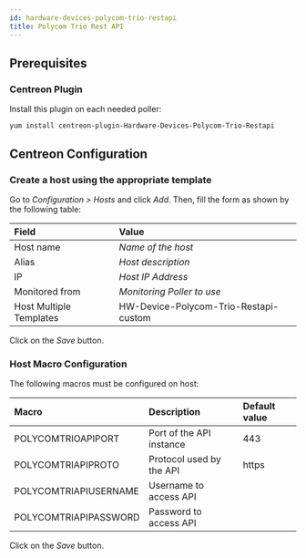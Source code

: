 ```yaml
---
id: hardware-devices-polycom-trio-restapi
title: Polycom Trio Rest API
---
```


## Prerequisites

### Centreon Plugin

Install this plugin on each needed poller:

``` shell
yum install centreon-plugin-Hardware-Devices-Polycom-Trio-Restapi
```

## Centreon Configuration

### Create a host using the appropriate template

Go to *Configuration \> Hosts* and click *Add*. Then, fill the form as shown by
the following table:

| Field                   | Value                                 |
| :---------------------- | :------------------------------------ |
| Host name               | *Name of the host*                    |
| Alias                   | *Host description*                    |
| IP                      | *Host IP Address*                     |
| Monitored from          | *Monitoring Poller to use*            |
| Host Multiple Templates | HW-Device-Polycom-Trio-Restapi-custom |

Click on the *Save* button.

### Host Macro Configuration

The following macros must be configured on host:

| Macro                 | Description              | Default value |
| :-------------------- | :----------------------- | :------------ |
| POLYCOMTRIOAPIPORT    | Port of the API instance | 443           |
| POLYCOMTRIAPIPROTO    | Protocol used by the API | https         |
| POLYCOMTRIAPIUSERNAME | Username to access API   |               |
| POLYCOMTRIAPIPASSWORD | Password to access API   |               |

Click on the *Save* button.
